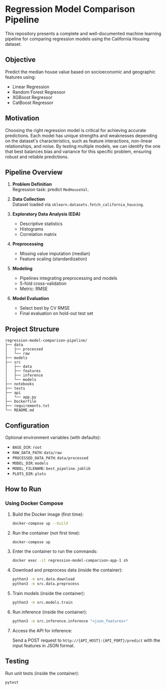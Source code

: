 # Regression Model Comparison Pipeline

This repository presents a complete and well-documented machine learning pipeline for comparing regression models using the California Housing dataset.

## Objective

Predict the median house value based on socioeconomic and geographic features using:

* Linear Regression
* Random Forest Regressor
* XGBoost Regressor
* CatBoost Regressor

## Motivation

Choosing the right regression model is critical for achieving accurate predictions. Each model has unique strengths and weaknesses depending on the dataset's characteristics, such as feature interactions, non-linear relationships, and noise. By testing multiple models, we can identify the one that best balances bias and variance for this specific problem, ensuring robust and reliable predictions.

## Pipeline Overview

1. **Problem Definition**  
   Regression task: predict `MedHouseVal`.

2. **Data Collection**  
   Dataset loaded via `sklearn.datasets.fetch_california_housing`.

3. **Exploratory Data Analysis (EDA)**  
   - Descriptive statistics  
   - Histograms  
   - Correlation matrix

4. **Preprocessing**  
   - Missing value imputation (median)  
   - Feature scaling (standardization)

5. **Modeling**  
   - Pipelines integrating preprocessing and models  
   - 5-fold cross-validation  
   - Metric: RMSE

6. **Model Evaluation**  
   - Select best by CV RMSE  
   - Final evaluation on hold-out test set

## Project Structure

```
regression-model-comparison-pipeline/
├── data
│   ├── processed
│   └── raw
├── models
├── src
│   ├── data
│   ├── features
│   ├── inference
│   └── models
├── notebooks
├── tests
├── api
│   └── app.py
├── Dockerfile
├── requirements.txt
└── README.md
```

## Configuration

Optional environment variables (with defaults):

- `BASE_DIR`: `root`
- `RAW_DATA_PATH`: `data/raw`
- `PROCESSED_DATA_PATH`: `data/processed`
- `MODEL_DIR`: `models`
- `MODEL_FILENAME`: `best_pipeline.joblib`
- `PLOTS_DIR`: `plots`

## How to Run

### Using Docker Compose

1. Build the Docker image (first time):

   ```bash
   docker-compose up --build
   ```

2. Run the container (not first time):

   ```bash
   docker-compose up
   ```

3. Enter the container to run the commands:
   ```bash
   docker exec -it regression-model-comparison-app-1 sh
   ```

4. Download and preprocess data (inside the container):

   ```bash
   python3 -m src.data.download
   python3 -m src.data.preprocess
   ```

5. Train models (inside the container):

   ```bash
   python3 -m src.models.train
   ```

6. Run inference (inside the container):

   ```bash
   python3 -m src.inference.inference "<json_features>"
   ```

7. Access the API for inference:

   Send a POST request to `http://{API_HOST}:{API_PORT}/predict` with the input features in JSON format.

## Testing

Run unit tests (inside the container):

```bash
pytest
```